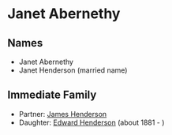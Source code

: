 ﻿---
layout: person
subject_key: i82771990
permalink: /people/i82771990
---

# Janet Abernethy

## Names

* Janet Abernethy
* Janet Henderson (married name)

## Immediate Family

* Partner: [James Henderson](./@92250700@-james-henderson-b-d.md)
* Daughter: [Edward Henderson](./@4822940@-edward-henderson-b1881-d.md) (about 1881 - )

